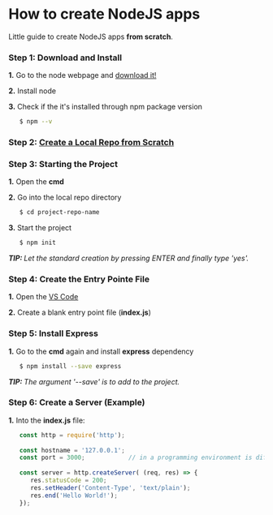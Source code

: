 # How to create NodeJS apps
Little guide to create NodeJS apps <b>from scratch</b>.

### Step 1: Download and Install
<b>1.</b> Go to the node webpage and [download it!](https://nodejs.org/en/download/) </br>

<b>2.</b> Install node </br>

<b>3.</b> Check if the it's installed through npm package version </br>
```sh
   $ npm --v
```

### Step 2: [Create a Local Repo from Scratch](https://github.com/sharkb8i/how-to-create-repos/)

### Step 3: Starting the Project
<b>1.</b> Open the <b>cmd</b> </br>

<b>2.</b> Go into the local repo directory </br>
```sh
   $ cd project-repo-name
```

<b>3.</b> Start the project </br>
```sh
   $ npm init
```
<i><b>TIP: </b>Let the standard creation by pressing ENTER and finally type 'yes'.</i>

### Step 4: Create the Entry Pointe File
<b>1.</b> Open the [VS Code](https://code.visualstudio.com/download) </br>

<b>2.</b> Create a blank entry point file (<b>index.js</b>) </br>

### Step 5: Install Express
<b>1.</b> Go to the <b>cmd</b> again and install <b>express</b> dependency </br>
```sh
   $ npm install --save express
```
<i><b>TIP: </b>The argument '--save' is to add to the project.</i>

### Step 6: Create a Server (Example)
<b>1.</b> Into the <b>index.js</b> file: </br>
```js
   const http = require('http');
   
   const hostname = '127.0.0.1';
   const port = 3000;            // in a programming environment is different
   
   const server = http.createServer( (req, res) => { 
      res.statusCode = 200;
      res.setHeader('Content-Type', 'text/plain');
      res.end('Hello World!');
   });
```
